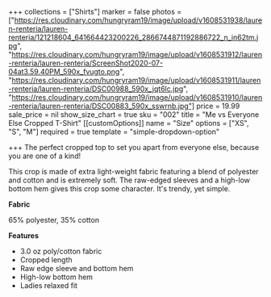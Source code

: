 +++
collections = ["Shirts"]
marker = false
photos = ["https://res.cloudinary.com/hungryram19/image/upload/v1608531938/lauren-renteria/lauren-renteria/121218604_641664423200226_2866744871192886722_n_in62tm.jpg", "https://res.cloudinary.com/hungryram19/image/upload/v1608531912/lauren-renteria/lauren-renteria/ScreenShot2020-07-04at3.59.40PM_590x_fvugto.png", "https://res.cloudinary.com/hungryram19/image/upload/v1608531911/lauren-renteria/lauren-renteria/DSC00988_590x_jqt6lc.jpg", "https://res.cloudinary.com/hungryram19/image/upload/v1608531910/lauren-renteria/lauren-renteria/DSC00883_590x_sswrnb.jpg"]
price = 19.99
sale_price = nil
show_size_chart = true
sku = "002"
title = "Me vs Everyone Else Cropped T-Shirt"
[[customOptions]]
name = "Size"
options = ["XS", "S", "M"]
required = true
template = "simple-dropdown-option"

+++
The perfect cropped top to set you apart from everyone else, because you are one of a kind!

This crop is made of extra light-weight fabric featuring a blend of polyester and cotton and is extremely soft. The raw-edged sleeves and a high-low bottom hem gives this crop some character. It's trendy, yet simple.

**Fabric**

65% polyester, 35% cotton

**Features**

* 3.0 oz poly/cotton fabric
* Cropped length
* Raw edge sleeve and bottom hem
* High-low bottom hem
* Ladies relaxed fit